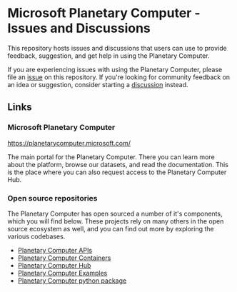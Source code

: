 # Microsoft Planetary Computer - Issues and Discussions

This repository hosts issues and discussions that users can use to provide feedback, suggestion, and get help in using the Planetary Computer.

If you are experiencing issues with using the Planetary Computer, please file an [issue](https://github.com/microsoft/PlanetaryComputer/issues) on this repository. If you're looking for community feedback on an idea or suggestion, consider starting a [discussion](https://github.com/microsoft/PlanetaryComputer/discussions) instead.

## Links

### Microsoft Planetary Computer

https://planetarycomputer.microsoft.com/

The main portal for the Planetary Computer. There you can learn more about the platform, browse our datasets, and read the documentation. This is the place where you can also request access to the Planetary Computer Hub.

### Open source repositories

The Planetary Computer has open sourced a number of it's components, which you will find below. These projects rely on many others in the open source ecosystem as well, and you can find out more by exploring the various codebases.

- [Planetary Computer APIs](https://github.com/microsoft/planetary-computer-apis)
- [Planetary Computer Containers](https://github.com/microsoft/planetary-computer-containers)
- [Planetary Computer Hub](https://github.com/microsoft/planetary-computer-hub)
- [Planetary Computer Examples](https://github.com/microsoft/PlanetaryComputerExamples)
- [Planetary Computer python package](https://github.com/microsoft/planetary-computer-sdk-for-python)
